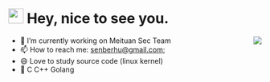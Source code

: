 <h1><img src="https://emojis.slackmojis.com/emojis/images/1531849430/4246/blob-sunglasses.gif?1531849430" width="30"/> Hey, nice to see you.</h1>
<img align="right" src="https://github-readme-stats.vercel.app/api?username=senberhu&show_icons=true&icon_color=0366d6&text_color=2ea44f&bg_color=ffffff&hide_title=true" />



- 🔭 I’m currently working on Meituan Sec Team
- 📫 How to reach me: [senberhu@gmail.com](mailto:senberhu@gmail.com);
- 😄 Love to study source code (linux kernel)
- 💬 C C++ Golang

